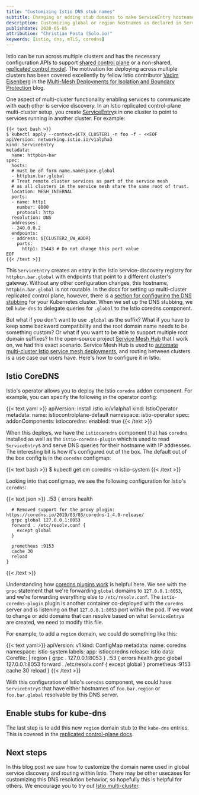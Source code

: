 ```yaml
---
title: "Customizing Istio DNS stub names"
subtitle: Changing or adding stub domains to make ServiceEntry hostnames routable
description: Customizing global or region hostnames as declared in ServiceEntry(s) for routability.
publishdate: 2020-05-05
attribution: "Christian Posta (Solo.io)"
keywords: [istio, dns, mTLS, coredns]
---
```


Istio can be run across multiple clusters and has the necessary configuration APIs to support [shared control plane](/docs/setup/install/multicluster/shared/) or a non-shared, [replicated control model](/docs/setup/install/multicluster/gateways). The motivation for deploying across multiple clusters has been covered excellently by fellow Istio contributor [Vadim Eisenberg](https://twitter.com/vadimeisenberg) in the [Multi-Mesh Deployments for Isolation and Boundary Protection](/blog/2019/isolated-clusters/) blog.

One aspect of multi-cluster functionality enabling services to communicate with each other is service discovery. In an Istio replicated control-plane multi-cluster setup, you create [ServiceEntry](/docs/reference/config/networking/service-entry/)s in one cluster to point to services running in another cluster. For example:

    {{< text bash >}}
    $ kubectl apply --context=$CTX_CLUSTER1 -n foo -f - <<EOF
    apiVersion: networking.istio.io/v1alpha3
    kind: ServiceEntry
    metadata:
      name: httpbin-bar
    spec:
      hosts:
      # must be of form name.namespace.global
      - httpbin.bar.global
      # Treat remote cluster services as part of the service mesh
      # as all clusters in the service mesh share the same root of trust.
      location: MESH_INTERNAL
      ports:
      - name: http1
        number: 8000
        protocol: http
      resolution: DNS
      addresses:
      - 240.0.0.2
      endpoints:
      - address: ${CLUSTER2_GW_ADDR}
        ports:
          http1: 15443 # Do not change this port value
    EOF
    {{< /text >}}

This `ServiceEntry` creates an entry in the Istio service-discovery registry for `httpbin.bar.global` with endpoints that point to a different cluster's gateway. Without any other configuration changes, this hostname, `httpbin.bar.global` is not routable. In the docs for setting up multi-cluster replicated control plane, however, there is a [section for configuring the DNS stubbing](/docs/setup/install/multicluster/gateways/#setup-dns) for your Kubernetes cluster. When we set up the DNS stubbing, we tell `kube-dns` to delegate queries for `.global` to the Istio coredns component.

But what if you don't want to use `.global` as the suffix? What if you have to keep some backward compatibility and the root domain name needs to be something custom? Or what if you want to be able to support multiple root domain suffixes? In the open-source project [Service Mesh Hub](https://github.com/solo-io/service-mesh-hub) that I work on, we had this exact scenario. Service Mesh Hub is used to [automate multi-cluster Istio service mesh deployments](https://docs.solo.io/service-mesh-hub/latest/getting_started/), and routing between clusters is a use case our users have. Here's how to configure it in Istio.

## Istio CoreDNS

Istio's operator allows you to deploy the Istio `coredns` addon component.  For example, you can specify the following in the operator config:

{{< text yaml >}}
apiVersion: install.istio.io/v1alpha1
kind: IstioOperator
metadata:
  name: istiocontrolplane-default
  namespace: istio-operator
spec:
  addonComponents:
    istiocoredns:
      enabled: true
{{< /text >}}

When this deploys, we have the `istiocoredns` component that has `coredns` installed as well as the `istio-coredns-plugin` which is used to read `ServiceEntry`s and serve DNS queries for their hostname with IP addresses. The interesting bit is how it's configured out of the box. The default out of the box config is in the `coredns` configmap:

{{< text bash >}}
$ kubectl get cm coredns -n istio-system
{{< /text >}}

Looking into that configmap, we see the following configuration for Istio's `coredns`:

{{< text json >}}
.:53 {
      errors
      health

      # Removed support for the proxy plugin: https://coredns.io/2019/03/03/coredns-1.4.0-release/
      grpc global 127.0.0.1:8053
      forward . /etc/resolv.conf {
        except global
      }

      prometheus :9153
      cache 30
      reload
    }
{{< /text >}}

Understanding how [coredns plugins work](https://coredns.io/plugins/grpc/) is helpful here. We see with the `grpc` statement that we're forwarding `global` domains to `127.0.0.1:8053`, and we're forwarding everything else to `/etc/resolv.conf`. The `istio-coredns-plugin` plugin is another container co-deployed with the `coredns` server and is listening on that `127.0.0.1:8053` port within the pod. If we want to change or add domains that can resolve based on what `ServiceEntry`s are created, we need to modify this file.

For example, to add a `region` domain, we could do something like this:

{{< text yaml>}}
apiVersion: v1
kind: ConfigMap
metadata:
  name: coredns
  namespace: istio-system
  labels:
    app: istiocoredns
    release: istio
data:
  Corefile: |
    region {
             grpc . 127.0.0.1:8053
          }
    .:53 {
          errors
          health
          grpc global 127.0.0.1:8053
          forward . /etc/resolv.conf {
            except global
          }
          prometheus :9153
          cache 30
          reload
        }
{{< /text >}}

With this configuration of Istio's `coredns` component, we could have `ServiceEntry`s that have either hostnames of `foo.bar.region` or `foo.bar.global` resolvable by this DNS server.

## Enable stubs for kube-dns

The last step is to add this new `region` domain stub to the `kube-dns` entries. This is covered in the [replicated control-plane docs](/docs/setup/install/multicluster/gateways/#setup-dns).

## Next steps

In this blog post we saw how to customize the domain name used in global service discovery and routing within Istio. There may be other usecases for customizing this DNS resolution behavior, so hopefully this is helpful for others. We encourage you to try out [Istio multi-cluster](/docs/setup/install/multicluster/gateways).